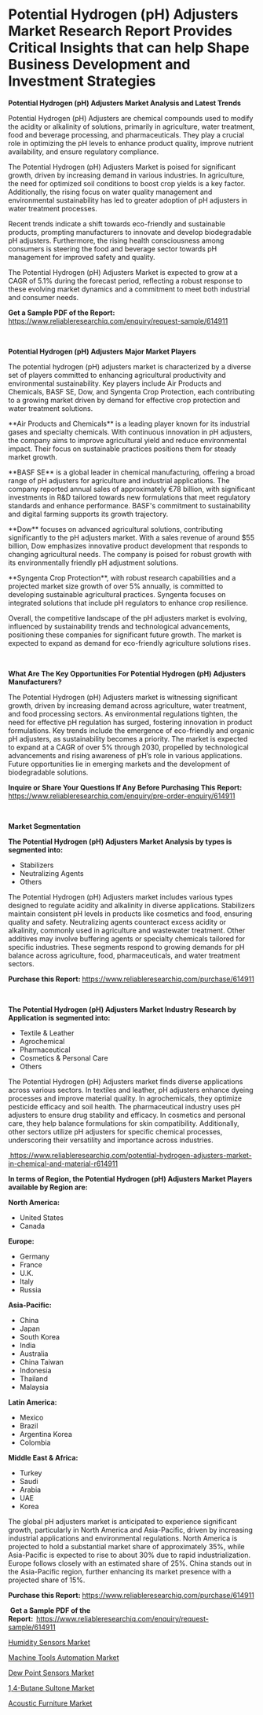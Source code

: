 <p><h1>Potential Hydrogen (pH) Adjusters Market Research Report Provides Critical Insights that can help Shape Business Development and Investment Strategies</h1></p><p><strong>Potential Hydrogen (pH) Adjusters Market Analysis and Latest Trends</strong></p>
<p><p>Potential Hydrogen (pH) Adjusters are chemical compounds used to modify the acidity or alkalinity of solutions, primarily in agriculture, water treatment, food and beverage processing, and pharmaceuticals. They play a crucial role in optimizing the pH levels to enhance product quality, improve nutrient availability, and ensure regulatory compliance.</p><p>The Potential Hydrogen (pH) Adjusters Market is poised for significant growth, driven by increasing demand in various industries. In agriculture, the need for optimized soil conditions to boost crop yields is a key factor. Additionally, the rising focus on water quality management and environmental sustainability has led to greater adoption of pH adjusters in water treatment processes.</p><p>Recent trends indicate a shift towards eco-friendly and sustainable products, prompting manufacturers to innovate and develop biodegradable pH adjusters. Furthermore, the rising health consciousness among consumers is steering the food and beverage sector towards pH management for improved safety and quality.</p><p>The Potential Hydrogen (pH) Adjusters Market is expected to grow at a CAGR of 5.1% during the forecast period, reflecting a robust response to these evolving market dynamics and a commitment to meet both industrial and consumer needs.</p></p>
<p><strong>Get a Sample PDF of the Report:&nbsp;</strong> <a href="https://www.reliableresearchiq.com/enquiry/request-sample/614911?utm_campaign=103&utm_medium=2&utm_source=Github&utm_content=ia&utm_term=01102024&utm_id=potential-hydrogen-ph-adjusters">https://www.reliableresearchiq.com/enquiry/request-sample/614911</a></p>
<p>&nbsp;</p>
<p><strong>Potential Hydrogen (pH) Adjusters Major Market Players</strong></p>
<p><p>The potential hydrogen (pH) adjusters market is characterized by a diverse set of players committed to enhancing agricultural productivity and environmental sustainability. Key players include Air Products and Chemicals, BASF SE, Dow, and Syngenta Crop Protection, each contributing to a growing market driven by demand for effective crop protection and water treatment solutions.</p><p>**Air Products and Chemicals** is a leading player known for its industrial gases and specialty chemicals. With continuous innovation in pH adjusters, the company aims to improve agricultural yield and reduce environmental impact. Their focus on sustainable practices positions them for steady market growth.</p><p>**BASF SE** is a global leader in chemical manufacturing, offering a broad range of pH adjusters for agriculture and industrial applications. The company reported annual sales of approximately €78 billion, with significant investments in R&D tailored towards new formulations that meet regulatory standards and enhance performance. BASF's commitment to sustainability and digital farming supports its growth trajectory.</p><p>**Dow** focuses on advanced agricultural solutions, contributing significantly to the pH adjusters market. With a sales revenue of around $55 billion, Dow emphasizes innovative product development that responds to changing agricultural needs. The company is poised for robust growth with its environmentally friendly pH adjustment solutions.</p><p>**Syngenta Crop Protection**, with robust research capabilities and a projected market size growth of over 5% annually, is committed to developing sustainable agricultural practices. Syngenta focuses on integrated solutions that include pH regulators to enhance crop resilience.</p><p>Overall, the competitive landscape of the pH adjusters market is evolving, influenced by sustainability trends and technological advancements, positioning these companies for significant future growth. The market is expected to expand as demand for eco-friendly agriculture solutions rises.</p></p>
<p>&nbsp;</p>
<p><strong>What Are The Key Opportunities For Potential Hydrogen (pH) Adjusters Manufacturers?</strong></p>
<p><p>The Potential Hydrogen (pH) Adjusters market is witnessing significant growth, driven by increasing demand across agriculture, water treatment, and food processing sectors. As environmental regulations tighten, the need for effective pH regulation has surged, fostering innovation in product formulations. Key trends include the emergence of eco-friendly and organic pH adjusters, as sustainability becomes a priority. The market is expected to expand at a CAGR of over 5% through 2030, propelled by technological advancements and rising awareness of pH’s role in various applications. Future opportunities lie in emerging markets and the development of biodegradable solutions.</p></p>
<p><strong>Inquire or Share Your Questions If Any Before Purchasing This Report:</strong> <a href="https://www.reliableresearchiq.com/enquiry/pre-order-enquiry/614911?utm_campaign=103&utm_medium=2&utm_source=Github&utm_content=ia&utm_term=01102024&utm_id=potential-hydrogen-ph-adjusters">https://www.reliableresearchiq.com/enquiry/pre-order-enquiry/614911</a></p>
<p>&nbsp;</p>
<p><strong>Market Segmentation</strong></p>
<p><strong>The Potential Hydrogen (pH) Adjusters Market Analysis by types is segmented into:</strong></p>
<p><ul><li>Stabilizers</li><li>Neutralizing Agents</li><li>Others</li></ul></p>
<p><p>The Potential Hydrogen (pH) Adjusters market includes various types designed to regulate acidity and alkalinity in diverse applications. Stabilizers maintain consistent pH levels in products like cosmetics and food, ensuring quality and safety. Neutralizing agents counteract excess acidity or alkalinity, commonly used in agriculture and wastewater treatment. Other additives may involve buffering agents or specialty chemicals tailored for specific industries. These segments respond to growing demands for pH balance across agriculture, food, pharmaceuticals, and water treatment sectors.</p></p>
<p><strong>Purchase this Report:&nbsp;</strong><a href="https://www.reliableresearchiq.com/purchase/614911?utm_campaign=103&utm_medium=2&utm_source=Github&utm_content=ia&utm_term=01102024&utm_id=potential-hydrogen-ph-adjusters">https://www.reliableresearchiq.com/purchase/614911</a></p>
<p>&nbsp;</p>
<p><strong>The Potential Hydrogen (pH) Adjusters Market Industry Research by Application is segmented into:</strong></p>
<p><ul><li>Textile & Leather</li><li>Agrochemical</li><li>Pharmaceutical</li><li>Cosmetics & Personal Care</li><li>Others</li></ul></p>
<p><p>The Potential Hydrogen (pH) Adjusters market finds diverse applications across various sectors. In textiles and leather, pH adjusters enhance dyeing processes and improve material quality. In agrochemicals, they optimize pesticide efficacy and soil health. The pharmaceutical industry uses pH adjusters to ensure drug stability and efficacy. In cosmetics and personal care, they help balance formulations for skin compatibility. Additionally, other sectors utilize pH adjusters for specific chemical processes, underscoring their versatility and importance across industries.</p></p>
<p><a href="https://www.reliableresearchiq.com/potential-hydrogen-adjusters-market-in-chemical-and-material-r614911?utm_campaign=103&utm_medium=2&utm_source=Github&utm_content=ia&utm_term=01102024&utm_id=potential-hydrogen-ph-adjusters">&nbsp;https://www.reliableresearchiq.com/potential-hydrogen-adjusters-market-in-chemical-and-material-r614911</a></p>
<p><strong>In terms of Region, the Potential Hydrogen (pH) Adjusters Market Players available by Region are:</strong></p>
<p>
    <p> <strong> North America: </strong>
        <ul>
            <li>United States</li>
            <li>Canada</li>
        </ul>
        </p> 
    <p> <strong> Europe: </strong>
        <ul>
            <li>Germany</li>
            <li>France</li>
            <li>U.K.</li>
            <li>Italy</li>
            <li>Russia</li>
        </ul>
        </p> 
    <p> <strong> Asia-Pacific: </strong>
        <ul>
            <li>China</li>
            <li>Japan</li>
            <li>South Korea</li>
            <li>India</li>
            <li>Australia</li>
            <li>China Taiwan</li>
            <li>Indonesia</li>
            <li>Thailand</li>
            <li>Malaysia</li>
        </ul>
        </p> 
    <p> <strong> Latin America: </strong>
        <ul>
            <li>Mexico</li>
            <li>Brazil</li>
            <li>Argentina Korea</li>
            <li>Colombia</li>
        </ul>
        </p> 
    <p> <strong> Middle East & Africa: </strong>
        <ul>
            <li>Turkey</li>
            <li>Saudi</li>
            <li>Arabia</li>
            <li>UAE</li>
            <li>Korea</li>
        </ul>
    </p>
    </p>
<p><p>The global pH adjusters market is anticipated to experience significant growth, particularly in North America and Asia-Pacific, driven by increasing industrial applications and environmental regulations. North America is projected to hold a substantial market share of approximately 35%, while Asia-Pacific is expected to rise to about 30% due to rapid industrialization. Europe follows closely with an estimated share of 25%. China stands out in the Asia-Pacific region, further enhancing its market presence with a projected share of 15%.</p></p>
<p><strong>Purchase this Report: </strong><a href="https://www.reliableresearchiq.com/purchase/614911?utm_campaign=103&utm_medium=2&utm_source=Github&utm_content=ia&utm_term=01102024&utm_id=potential-hydrogen-ph-adjusters">https://www.reliableresearchiq.com/purchase/614911</a></p>
<p>&nbsp;<strong>Get a Sample PDF of the Report:&nbsp;&nbsp;</strong><a href="https://www.reliableresearchiq.com/enquiry/request-sample/614911?utm_campaign=103&utm_medium=2&utm_source=Github&utm_content=ia&utm_term=01102024&utm_id=potential-hydrogen-ph-adjusters">https://www.reliableresearchiq.com/enquiry/request-sample/614911</a></p>
<p><strong></strong></p>
<p><p><a href="https://issuu.com/reportprime-2/docs/humidity-sensors-market-size-2030.p_0780333e6c75a9?utm_campaign=103&utm_medium=2&utm_source=Github&utm_content=ia&utm_term=01102024&utm_id=potential-hydrogen-ph-adjusters">Humidity Sensors Market</a></p><p><a href="https://www.linkedin.com/pulse/machine-tools-automation-market-trends-detailed-study-its-9hkkf?utm_campaign=103&utm_medium=2&utm_source=Github&utm_content=ia&utm_term=01102024&utm_id=potential-hydrogen-ph-adjusters">Machine Tools Automation Market</a></p><p><a href="https://issuu.com/reportprime-2/docs/dew-point-sensors-market-size-2030._0f2bb8758e57a4?utm_campaign=103&utm_medium=2&utm_source=Github&utm_content=ia&utm_term=01102024&utm_id=potential-hydrogen-ph-adjusters">Dew Point Sensors Market</a></p><p><a href="https://github.com/malandranz3ggo/Market-Research-Report-List-1/blob/main/14-butane-sultone-market.md?utm_campaign=103&utm_medium=2&utm_source=Github&utm_content=ia&utm_term=01102024&utm_id=potential-hydrogen-ph-adjusters">1,4-Butane Sultone Market</a></p><p><a href="https://www.linkedin.com/pulse/emerging-market-trends-regional-analysis-acoustic-furniture-hmeqf?utm_campaign=103&utm_medium=2&utm_source=Github&utm_content=ia&utm_term=01102024&utm_id=potential-hydrogen-ph-adjusters">Acoustic Furniture Market</a></p></p>